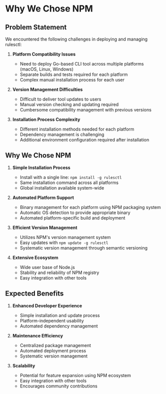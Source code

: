 # Why We Chose NPM

## Problem Statement

We encountered the following challenges in deploying and managing rulesctl:

1. **Platform Compatibility Issues**
   - Need to deploy Go-based CLI tool across multiple platforms (macOS, Linux, Windows)
   - Separate builds and tests required for each platform
   - Complex manual installation process for each user

2. **Version Management Difficulties**
   - Difficult to deliver tool updates to users
   - Manual version checking and updating required
   - Cumbersome compatibility management with previous versions

3. **Installation Process Complexity**
   - Different installation methods needed for each platform
   - Dependency management is challenging
   - Additional environment configuration required after installation

## Why We Chose NPM

1. **Simple Installation Process**
   - Install with a single line: `npm install -g rulesctl`
   - Same installation command across all platforms
   - Global installation available system-wide

2. **Automated Platform Support**
   - Binary management for each platform using NPM packaging system
   - Automatic OS detection to provide appropriate binary
   - Automated platform-specific build and deployment

3. **Efficient Version Management**
   - Utilizes NPM's version management system
   - Easy updates with `npm update -g rulesctl`
   - Systematic version management through semantic versioning

4. **Extensive Ecosystem**
   - Wide user base of Node.js
   - Stability and reliability of NPM registry
   - Easy integration with other tools

## Expected Benefits

1. **Enhanced Developer Experience**
   - Simple installation and update process
   - Platform-independent usability
   - Automated dependency management

2. **Maintenance Efficiency**
   - Centralized package management
   - Automated deployment process
   - Systematic version management

3. **Scalability**
   - Potential for feature expansion using NPM ecosystem
   - Easy integration with other tools
   - Encourages community contributions 
